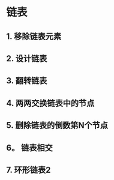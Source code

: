 # 链表

## 1. 移除链表元素

## 2. 设计链表

## 3. 翻转链表

## 4. 两两交换链表中的节点

## 5. 删除链表的倒数第N个节点

## 6。 链表相交

## 7. 环形链表2